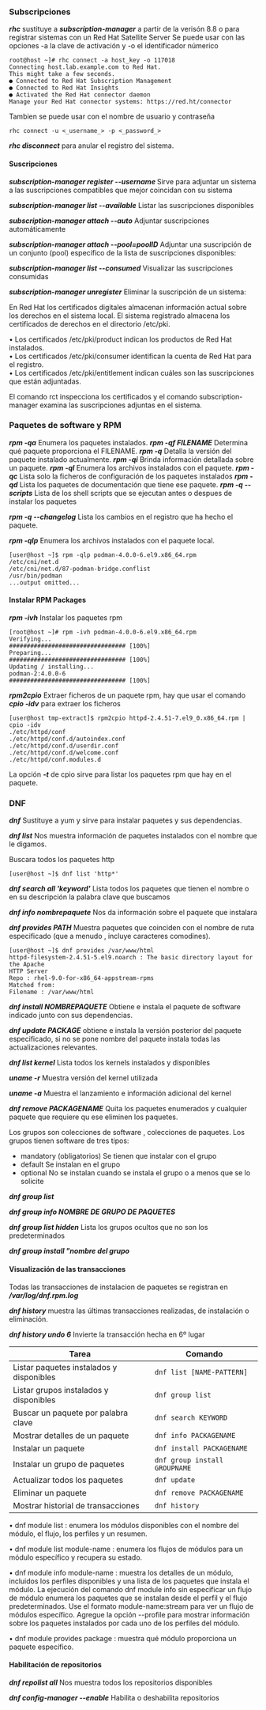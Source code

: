 


### Subscripciones ###

***rhc*** sustituye a ***subscription-manager*** a partir de la verisón 8.8 o para registrar sistemas con un Red Hat Satellite Server
  Se puede usar con las opciones -a la clave de activación y -o el identificador númerico

```console
root@host ~]# rhc connect -a host_key -o 117018
Connecting host.lab.example.com to Red Hat.
This might take a few seconds.
● Connected to Red Hat Subscription Management
● Connected to Red Hat Insights
● Activated the Red Hat connector daemon
Manage your Red Hat connector systems: https://red.ht/connector
```
Tambien se puede usar con el nombre de usuario y contraseña

```console
rhc connect -u <_username_> -p <_password_>
```

***rhc disconnect*** para anular el registro del sistema.

#### Suscripciones ####

***subscription-manager register --username <yourusername>*** Sirve para  adjuntar un sistema a las suscripciones compatibles que mejor coincidan con su sistema

***subscription-manager list --available*** Listar las suscripciones disponibles

***subscription-manager attach --auto*** Adjuntar suscripciones automáticamente

***subscription-manager attach --pool=poolID*** Adjuntar una suscripción de un conjunto (pool) específico de la lista de suscripciones disponibles:

***subscription-manager list --consumed*** Visualizar las suscripciones consumidas

***subscription-manager unregister*** Eliminar la suscripción de un sistema:

En Red Hat los certificados digitales almacenan información actual sobre los derechos en el sistema local. El sistema registrado almacena los certificados de derechos en el directorio /etc/pki.

• Los certificados /etc/pki/product indican los productos de Red Hat instalados.  
• Los certificados /etc/pki/consumer identifican la cuenta de Red Hat para el registro.  
• Los certificados /etc/pki/entitlement indican cuáles son las suscripciones que están adjuntadas.  

El comando rct inspecciona los certificados y el comando subscription-manager examina las suscripciones adjuntas en el sistema.

### Paquetes de software y RPM ###

***rpm -qa***          Enumera los paquetes instalados.
***rpm -qf FILENAME*** Determina qué paquete proporciona el FILENAME.
***rpm -q***           Detalla la versión del paquete instalado actualmente.
***rpm -qi***          Brinda información detallada sobre un paquete.
***rpm -ql***          Enumera los archivos instalados con el paquete.
***rpm -qc***          Lista solo la ficheros de configuración de los paquetes instalados
***rpm -qd***          Lista los paquetes de documentación que tiene ese paquete. 
***rpm -q --scripts*** Lista de los shell scripts que se ejecutan antes o despues de instalar los paquetes

***rpm -q --changelog*** Lista los cambios en el registro que ha hecho el paquete.

***rpm -qlp***       Enumera los archivos instalados con el paquete local.

```console
[user@host ~]$ rpm -qlp podman-4.0.0-6.el9.x86_64.rpm
/etc/cni/net.d
/etc/cni/net.d/87-podman-bridge.conflist
/usr/bin/podman
...output omitted...
```

#### Instalar RPM Packages ####

***rpm -ivh***    Instalar los paquetes rpm 

```console
[root@host ~]# rpm -ivh podman-4.0.0-6.el9.x86_64.rpm
Verifying...
################################# [100%]
Preparing...
################################# [100%]
Updating / installing...
podman-2:4.0.0-6
################################# [100%]
```

***rpm2cpio*** Extraer ficheros de un paquete rpm, hay que usar el comando ***cpio -idv*** para extraer los ficheros 

```console
[user@host tmp-extract]$ rpm2cpio httpd-2.4.51-7.el9_0.x86_64.rpm | cpio -idv
./etc/httpd/conf
./etc/httpd/conf.d/autoindex.conf
./etc/httpd/conf.d/userdir.conf
./etc/httpd/conf.d/welcome.conf
./etc/httpd/conf.modules.d
```

La opción ***-t*** de cpio sirve para listar los paquetes rpm que hay en el paquete.

### DNF ### 

***dnf*** Sustituye a yum y sirve para instalar paquetes y sus dependencias.

***dnf list*** Nos muestra información de paquetes instalados con el nombre que le digamos. 

Buscara todos los paquetes http 

```console
[user@host ~]$ dnf list 'http*'
```

***dnf search all 'keyword'*** Lista todos los paquetes que tienen el nombre o en su descripción la palabra clave que buscamos

***dnf info nombrepaquete*** Nos da información sobre el paquete que instalara


***dnf provides PATH*** Muestra paquetes que coinciden con el nombre de ruta especificado (que a menudo , incluye caracteres comodines). 

```console
[user@host ~]$ dnf provides /var/www/html
httpd-filesystem-2.4.51-5.el9.noarch : The basic directory layout for the Apache
HTTP Server
Repo : rhel-9.0-for-x86_64-appstream-rpms
Matched from:
Filename : /var/www/html
```

***dnf install NOMBREPAQUETE*** Obtiene e instala el paquete de software indicado junto con sus dependencias.

***dnf update PACKAGE*** obtiene e instala la versión posterior del paquete especificado, si no se pone nombre del paquete instala todas las actualizaciones relevantes.

***dnf list kernel*** Lista todos los kernels instalados y disponibles

***uname -r*** Muestra versión del kernel utilizada 

***uname -a*** Muestra el lanzamiento e información adicional del kernel

***dnf remove PACKAGENAME*** Quita los paquetes enumerados y cualquier paquete que requiere qu ese eliminen los paquetes.


Los grupos son colecciones de software , colecciones de paquetes.
Los grupos tienen software de tres tipos:

- mandatory (obligatorios) Se tienen que instalar con el grupo
- default Se instalan en el grupo
- optional No se instalan cuando se instala el grupo o a menos que se lo solicite
  
***dnf group list***

***dnf group info NOMBRE DE GRUPO DE PAQUETES***

***dnf group list hidden*** Lista los grupos ocultos que no son los predeterminados

***dnf group install "nombre del grupo***

#### Visualización de las transacciones ####

Todas las transacciones de instalacion de paquetes se registran en ***/var/log/dnf.rpm.log***

***dnf history*** muestra las últimas transacciones realizadas, de instalación o eliminación.

***dnf history undo 6*** Invierte la transacción hecha en 6º lugar


| Tarea                                      | Comando                                 |
|-------------------------------------------|------------------------------------------|
| Listar paquetes instalados y disponibles  | `dnf list [NAME-PATTERN]`                |
| Listar grupos instalados y disponibles    | `dnf group list`                         |
| Buscar un paquete por palabra clave       | `dnf search KEYWORD`                     |
| Mostrar detalles de un paquete            | `dnf info PACKAGENAME`                   |
| Instalar un paquete                       | `dnf install PACKAGENAME`                |
| Instalar un grupo de paquetes             | `dnf group install GROUPNAME`            |
| Actualizar todos los paquetes             | `dnf update`                             |
| Eliminar un paquete                       | `dnf remove PACKAGENAME`                 |
| Mostrar historial de transacciones        | `dnf history`                            |

• dnf module list : enumera los módulos disponibles con el nombre del módulo, el flujo, los
perfiles y un resumen.

• dnf module list module-name : enumera los flujos de módulos para un módulo específico
y recupera su estado.

• dnf module info module-name : muestra los detalles de un módulo, incluidos los perfiles
disponibles y una lista de los paquetes que instala el módulo. La ejecución del comando dnf
module info sin especificar un flujo de módulo enumera los paquetes que se instalan desde
el perfil y el flujo predeterminados. Use el formato module-name:stream para ver un flujo
de módulos específico. Agregue la opción --profile para mostrar información sobre los
paquetes instalados por cada uno de los perfiles del módulo.

• dnf module provides package : muestra qué módulo proporciona un paquete específico.

#### Habilitación de repositorios ####

***dnf repolist all*** Nos muestra todos los repositorios disponibles

***dnf config-manager --enable*** Habilita o deshabilita repositorios



